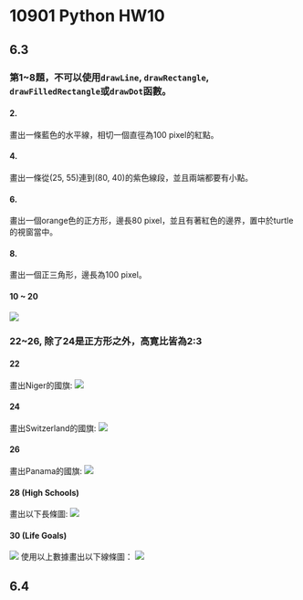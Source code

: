 # 10901 Python HW10

## 6.3
### 第1~8題，不可以使用`drawLine`, `drawRectangle`, `drawFilledRectangle`或`drawDot`函數。

#### 2.
畫出一條藍色的水平線，相切一個直徑為100 pixel的紅點。

#### 4.
畫出一條從(25, 55)連到(80, 40)的紫色線段，並且兩端都要有小點。

#### 6.
畫出一個orange色的正方形，邊長80 pixel，並且有著紅色的邊界，置中於turtle的視窗當中。

#### 8.
畫出一個正三角形，邊長為100 pixel。

#### 10 ~ 20
![](https://i.imgur.com/quItTpo.png)

### 22~26, 除了24是正方形之外，高寛比皆為2:3
#### 22
畫出Niger的國旗:
![](https://i.imgur.com/IGGQjlN.png)


#### 24
畫出Switzerland的國旗:
![](https://i.imgur.com/qc0F65m.png)


#### 26
畫出Panama的國旗:
![](https://i.imgur.com/5GImNme.png)


#### 28 (High Schools)
畫出以下長條圖:
![](https://i.imgur.com/wUTffbl.png)


#### 30 (Life Goals)
![](https://i.imgur.com/k9rhqaM.png)
使用以上數據畫出以下線條圖：
![](https://i.imgur.com/mFPuIn5.png)




## 6.4
